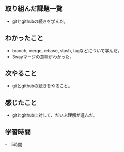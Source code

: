 ## 取り組んだ課題一覧
- gitとgithubの続きを学んだ。

## わかったこと
- branch, merge, rebase, stash, tagなどについて学んだ。
- 3wayマージの意味がわかった。

## 次やること
- gitとgithubの続きをやること。

## 感じたこと
- gitとgithubに対して、だいぶ理解が進んだ。

## 学習時間
-　5時間
